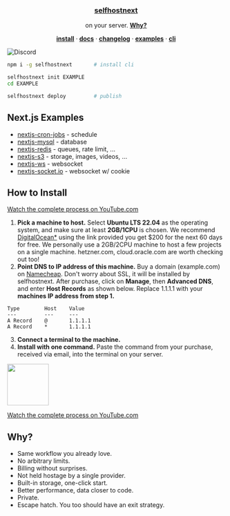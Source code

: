 <p align="center">
    <a href="https://selfhostnext.com">
        <h3 align="center">selfhostnext</h3>
    </a>
</p>

<p align="center">
    on your server. <a href="#how-to-install"><strong>Why?</strong></a>
</p>

<p align="center">
  <a href="#how-to-install"><strong>install</strong></a> ·
  <a href="https://selfhostnext.com/docs"><strong>docs</strong></a> ·
  <a href="https://selfhostnext.com/changelog"><strong>changelog</strong></a> ·
  <a href="#nextjs-examples"><strong>examples</strong></a> ·
  <a href="https://selfhostnext.com/docs/cli"><strong>cli</strong></a>
</p>

![Discord](https://img.shields.io/discord/1221513687291003011)

```sh
npm i -g selfhostnext       # install cli

selfhostnext init EXAMPLE
cd EXAMPLE

selfhostnext deploy         # publish
```

## Next.js Examples

- [nextjs-cron-jobs](https://github.com/michaelwitk/selfhostnext/tree/main/examples/nextjs-cron-jobs) - schedule
- [nextjs-mysql](https://github.com/michaelwitk/selfhostnext/tree/main/examples/nextjs-mysql) - database
- [nextjs-redis](https://github.com/michaelwitk/selfhostnext/tree/main/examples/nextjs-redis) - queues, rate limit, ...
- [nextjs-s3](https://github.com/michaelwitk/selfhostnext/tree/main/examples/nextjs-s3) - storage, images, videos, ...
- [nextjs-ws](https://github.com/michaelwitk/selfhostnext/tree/main/examples/nextjs-ws) - websocket
- [nextjs-socket.io](https://github.com/michaelwitk/selfhostnext/tree/main/examples/nextjs-socket.io) - websocket w/ cookie

## How to Install

[Watch the complete process on YouTube.com](https://youtube.com)

1. **Pick a machine to host.** Select **Ubuntu LTS 22.04** as the operating system, and make sure at least **2GB/1CPU** is chosen. We recommend [DigitalOcean\*](https://cloud.digitalocean.com/droplets/new?i=182186&fleetUuid=05f9d4e2-246a-4157-b38a-9fc6ffa01356&distro=ubuntu&distroImage=ubuntu-22-04-x64&region=sfo3&size=s-1vcpu-2gb-amd) using the link provided you get $200 for the next 60 days for free. We personally use a 2GB/2CPU machine to host a few projects on a single machine. hetzner.com, cloud.oracle.com are worth checking out too!
2. **Point DNS to IP address of this machine.** Buy a domain (example.com) on [Namecheap](https://namecheap.com). Don't worry about SSL, it will be installed by selfhostnext. After purchase, click on **Manage**, then **Advanced DNS**, and enter **Host Records** as shown below. Replace 1.1.1.1 with your **machines IP address from step 1.**

```
Type        Host    Value
---         ---     ---
A Record    @       1.1.1.1
A Record    *       1.1.1.1
```

3. **Connect a terminal to the machine.**
4. **Install with one command.** Paste the command from your purchase, received via email, into the terminal on your server.

<img src="youtube.png" height="96">

[Watch the complete process on YouTube.com](https://youtube.com)

## Why?

- Same workflow you already love.
- No arbitrary limits.
- Billing without surprises.
- Not held hostage by a single provider.
- Built-in storage, one-click start.
- Better performance, data closer to code.
- Private.
- Escape hatch. You too should have an exit strategy.
